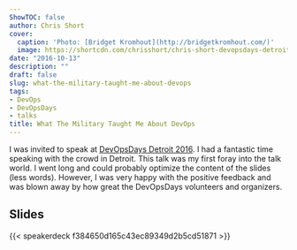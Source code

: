 ```yaml
---
ShowTOC: false
author: Chris Short
cover:
  caption: 'Photo: [Bridget Kromhout](http://bridgetkromhout.com/)'
  image: https://shortcdn.com/chrisshort/chris-short-devopsdays-detroit-2016-bridget-kromhout.jpg
date: "2016-10-13"
description: ""
draft: false
slug: what-the-military-taught-me-about-devops
tags:
- DevOps
- DevOpsDays
- talks
title: What The Military Taught Me About DevOps
---
```


I was invited to speak at [DevOpsDays Detroit 2016](https://www.devopsdays.org/events/2016-detroit/program/what-the-military-taught-me/). I had a fantastic time speaking with the crowd in Detroit. This talk was my first foray into the talk world. I went long and could probably optimize the content of the slides (less words). However, I was very happy with the positive feedback and was blown away by how great the DevOpsDays volunteers and organizers.

## Slides

{{< speakerdeck f384650d165c43ec89349d2b5cd51871 >}}

